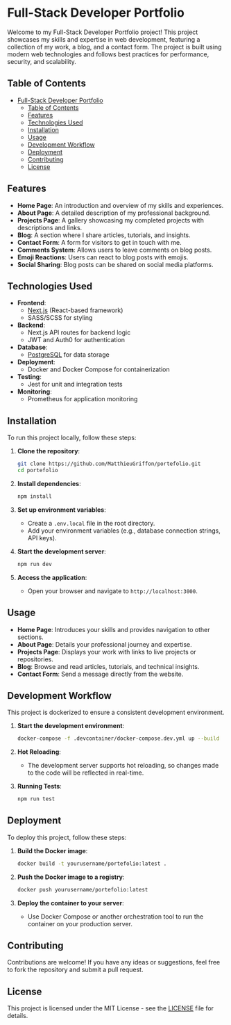 # Full-Stack Developer Portfolio

Welcome to my Full-Stack Developer Portfolio project! This project showcases my skills and expertise in web development, featuring a collection of my work, a blog, and a contact form. The project is built using modern web technologies and follows best practices for performance, security, and scalability.

## Table of Contents
- [Full-Stack Developer Portfolio](#full-stack-developer-portfolio)
  - [Table of Contents](#table-of-contents)
  - [Features](#features)
  - [Technologies Used](#technologies-used)
  - [Installation](#installation)
  - [Usage](#usage)
  - [Development Workflow](#development-workflow)
  - [Deployment](#deployment)
  - [Contributing](#contributing)
  - [License](#license)

## Features
- **Home Page**: An introduction and overview of my skills and experiences.
- **About Page**: A detailed description of my professional background.
- **Projects Page**: A gallery showcasing my completed projects with descriptions and links.
- **Blog**: A section where I share articles, tutorials, and insights.
- **Contact Form**: A form for visitors to get in touch with me.
- **Comments System**: Allows users to leave comments on blog posts.
- **Emoji Reactions**: Users can react to blog posts with emojis.
- **Social Sharing**: Blog posts can be shared on social media platforms.

## Technologies Used
- **Frontend**:
  - [Next.js](https://nextjs.org/) (React-based framework)
  - SASS/SCSS for styling
- **Backend**:
  - Next.js API routes for backend logic
  - JWT and Auth0 for authentication
- **Database**:
  - [PostgreSQL](https://www.postgresql.org/) for data storage
- **Deployment**:
  - Docker and Docker Compose for containerization
- **Testing**:
  - Jest for unit and integration tests
- **Monitoring**:
  - Prometheus for application monitoring

## Installation

To run this project locally, follow these steps:

1. **Clone the repository**:
    ```bash
    git clone https://github.com/MatthieuGriffon/portefolio.git
    cd portefolio
    ```

2. **Install dependencies**:
    ```bash
    npm install
    ```

3. **Set up environment variables**:
    - Create a `.env.local` file in the root directory.
    - Add your environment variables (e.g., database connection strings, API keys).

4. **Start the development server**:
    ```bash
    npm run dev
    ```

5. **Access the application**:
    - Open your browser and navigate to `http://localhost:3000`.

## Usage

- **Home Page**: Introduces your skills and provides navigation to other sections.
- **About Page**: Details your professional journey and expertise.
- **Projects Page**: Displays your work with links to live projects or repositories.
- **Blog**: Browse and read articles, tutorials, and technical insights.
- **Contact Form**: Send a message directly from the website.

## Development Workflow

This project is dockerized to ensure a consistent development environment.

1. **Start the development environment**:
    ```bash
    docker-compose -f .devcontainer/docker-compose.dev.yml up --build
    ```

2. **Hot Reloading**:
    - The development server supports hot reloading, so changes made to the code will be reflected in real-time.

3. **Running Tests**:
    ```bash
    npm run test
    ```

## Deployment

To deploy this project, follow these steps:

1. **Build the Docker image**:
    ```bash
    docker build -t yourusername/portefolio:latest .
    ```

2. **Push the Docker image to a registry**:
    ```bash
    docker push yourusername/portefolio:latest
    ```

3. **Deploy the container to your server**:
    - Use Docker Compose or another orchestration tool to run the container on your production server.

## Contributing

Contributions are welcome! If you have any ideas or suggestions, feel free to fork the repository and submit a pull request.

## License

This project is licensed under the MIT License - see the [LICENSE](LICENSE) file for details.
